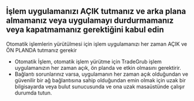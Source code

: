 
## İşlem uygulamanızı AÇIK tutmanız ve arka plana almamanız veya uygulamayı durdurmamanız veya kapatmamanız gerektiğini kabul edin

Otomatik işlemlerin yürütülmesi için işlem uygulamanızı her zaman AÇIK ve ÖN PLANDA tutmanız gerekir
- Otomatik İşlem, otomatik işlem yürütme için TradeGrub işlem uygulamanızın her zaman açık, ön planda ve etkin olmasını gerektirir.
- Bağlantı sorunlarınız varsa, uygulamanın her zaman açık olduğundan ve güvenilir bir ağ bağlantısına sahip olduğundan emin olmak için uzak bir bilgisayarda veya bulut sunucusunda ve ona uzak masaüstünde çalışır durumda tutun.